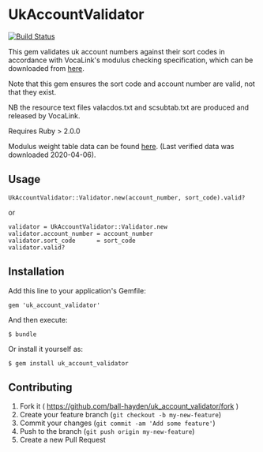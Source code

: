 UkAccountValidator
==================

[![Build Status](https://travis-ci.org/ball-hayden/uk_account_validator.svg?branch=master)](https://travis-ci.org/ball-hayden/uk_account_validator)

This gem validates uk account numbers against their sort codes in accordance with VocaLink's modulus checking specification, which can be downloaded from [here](https://www.vocalink.com/customer-support/modulus-checking/).

Note that this gem ensures the sort code and account number are valid, not that they exist.

NB the resource text files valacdos.txt and scsubtab.txt are produced and released by VocaLink.

Requires Ruby > 2.0.0

Modulus weight table data can be found [here](https://www.vocalink.com/customer-support/modulus-checking/). (Last verified data was downloaded 2020-04-06).

Usage
-----

```
UkAccountValidator::Validator.new(account_number, sort_code).valid?
```

or

```
validator = UkAccountValidator::Validator.new
validator.account_number = account_number
validator.sort_code      = sort_code
validator.valid?
```

Installation
------------

Add this line to your application's Gemfile:

```
gem 'uk_account_validator'
```

And then execute:

```
$ bundle
```

Or install it yourself as:

```
$ gem install uk_account_validator
```

Contributing
------------

1.	Fork it ( https://github.com/ball-hayden/uk_account_validator/fork )
2.	Create your feature branch (`git checkout -b my-new-feature`\)
3.	Commit your changes (`git commit -am 'Add some feature'`\)
4.	Push to the branch (`git push origin my-new-feature`\)
5.	Create a new Pull Request

